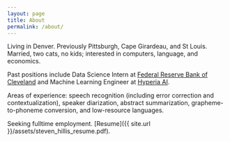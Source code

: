 ```yaml
---
layout: page
title: About
permalink: /about/
---
```


Living in Denver. Previously Pittsburgh, Cape Girardeau, and St Louis. 
Married, two cats, no kids; interested in computers, language, and economics.

Past positions include Data Science Intern at [Federal Reserve Bank of Cleveland](https://www.clevelandfed.org/) and Machine Learning Engineer at [Hyperia AI](https://hyperia.net/).

Areas of experience: speech recognition (including error correction and contextualization), speaker diarization, abstract summarization, grapheme-to-phoneme conversion, and low-resource languages.  

Seeking fulltime employment. [Resume]({{ site.url }}/assets/steven_hillis_resume.pdf).
